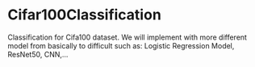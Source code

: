 # Cifar100Classification
Classification for Cifa100 dataset. We will implement with more different model from basically to difficult such as: Logistic Regression Model, ResNet50, CNN,... 
